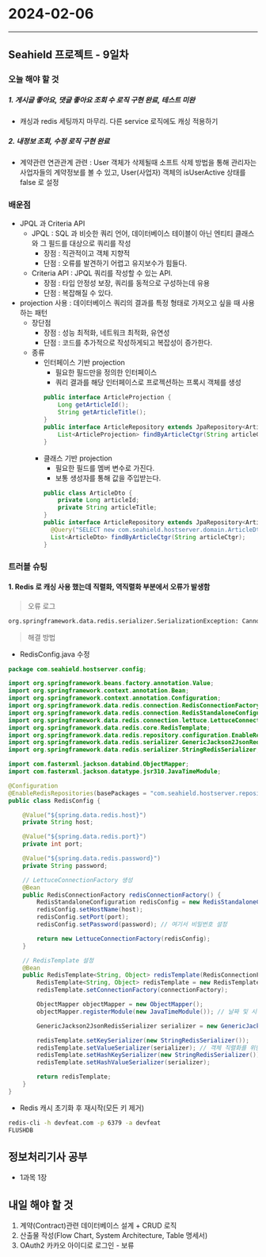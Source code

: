 # 2024-02-06

---

## Seahield 프로젝트 - 9일차

### 오늘 해야 할 것

##### 1. 게시글 좋아요, 댓글 좋아요 조회 수 로직 구현 완료, 테스트 미완

- 캐싱과 redis 세팅까지 마무리. 다른 service 로직에도 캐싱 적용하기

##### 2. 내정보 조회, 수정 로직 구현 완료

- 계약관련 연관관계 관련 : User 객체가 삭제될때 소프트 삭제 방법을 통해 관리자는 사업자들의 계약정보를 볼 수 있고, User(사업자) 객체의 isUserActive 상태를 false 로 설정

### 배운점

- JPQL 과 Criteria API
  - JPQL : SQL 과 비슷한 쿼리 언어, 데이터베이스 테이블이 아닌 엔티티 클래스와 그 필드를 대상으로 쿼리를 작성
    - 장점 : 직관적이고 객체 지향적
    - 단점 : 오류를 발견하기 어렵고 유지보수가 힘들다.
  - Criteria API : JPQL 쿼리를 작성할 수 있는 API.
    - 장점 : 타입 안정성 보장, 쿼리를 동적으로 구성하는데 유용
    - 단점 : 복잡해질 수 있다.
- projection 사용 : 데이터베이스 쿼리의 결과를 특정 형태로 가져오고 싶을 때 사용하는 패턴
  - 장단점
    - 장점 : 성능 최적화, 네트워크 최적화, 유연성
    - 단점 : 코드를 추가적으로 작성하게되고 복잡성이 증가한다.
  - 종류
    - 인터페이스 기반 projection
      - 필요한 필드만을 정의한 인터페이스
      - 쿼리 결과를 해당 인터페이스로 프로젝션하는 프록시 객체를 생성
      ```java
      public interface ArticleProjection {
          Long getArticleId();
          String getArticleTitle();
      }
      public interface ArticleRepository extends JpaRepository<Article, Long> {
          List<ArticleProjection> findByArticleCtgr(String articleCtgr);
      }
      ```
    - 클래스 기반 projection
      - 필요한 필드를 멤버 변수로 가진다.
      - 보통 생성자를 통해 값을 주입받는다.
      ```java
      public class ArticleDto {
          private Long articleId;
          private String articleTitle;
      }
      public interface ArticleRepository extends JpaRepository<Article, Long> {
        @Query("SELECT new com.seahield.hostserver.domain.ArticleDto(a.articleId, a.articleTitle) FROM Article a WHERE a.articleCtgr = ?1")
        List<ArticleDto> findByArticleCtgr(String articleCtgr);
      }
      ```

### 트러블 슈팅

#### 1. Redis 로 캐싱 사용 했는데 직렬화, 역직렬화 부분에서 오류가 발생함

> 오류 로그

```bash
org.springframework.data.redis.serializer.SerializationException: Cannot deserialize\r\n\tat org.springframework.data.redis.serializer.JdkSerializationRedisSerializer.deserialize(JdkSerializationRedisSerializer.java:108)\r\n\tat
```

> 해결 방법

- RedisConfig.java 수정

```java
package com.seahield.hostserver.config;

import org.springframework.beans.factory.annotation.Value;
import org.springframework.context.annotation.Bean;
import org.springframework.context.annotation.Configuration;
import org.springframework.data.redis.connection.RedisConnectionFactory;
import org.springframework.data.redis.connection.RedisStandaloneConfiguration;
import org.springframework.data.redis.connection.lettuce.LettuceConnectionFactory;
import org.springframework.data.redis.core.RedisTemplate;
import org.springframework.data.redis.repository.configuration.EnableRedisRepositories;
import org.springframework.data.redis.serializer.GenericJackson2JsonRedisSerializer;
import org.springframework.data.redis.serializer.StringRedisSerializer;

import com.fasterxml.jackson.databind.ObjectMapper;
import com.fasterxml.jackson.datatype.jsr310.JavaTimeModule;

@Configuration
@EnableRedisRepositories(basePackages = "com.seahield.hostserver.repository.redis")
public class RedisConfig {

    @Value("${spring.data.redis.host}")
    private String host;

    @Value("${spring.data.redis.port}")
    private int port;

    @Value("${spring.data.redis.password}")
    private String password;

    // LettuceConnectionFactory 생성
    @Bean
    public RedisConnectionFactory redisConnectionFactory() {
        RedisStandaloneConfiguration redisConfig = new RedisStandaloneConfiguration();
        redisConfig.setHostName(host);
        redisConfig.setPort(port);
        redisConfig.setPassword(password); // 여기서 비밀번호 설정

        return new LettuceConnectionFactory(redisConfig);
    }

    // RedisTemplate 설정
    @Bean
    public RedisTemplate<String, Object> redisTemplate(RedisConnectionFactory connectionFactory) {
        RedisTemplate<String, Object> redisTemplate = new RedisTemplate<>();
        redisTemplate.setConnectionFactory(connectionFactory);

        ObjectMapper objectMapper = new ObjectMapper();
        objectMapper.registerModule(new JavaTimeModule()); // 날짜 및 시간 API 지원

        GenericJackson2JsonRedisSerializer serializer = new GenericJackson2JsonRedisSerializer(objectMapper);

        redisTemplate.setKeySerializer(new StringRedisSerializer());
        redisTemplate.setValueSerializer(serializer); // 객체 직렬화를 위한 설정
        redisTemplate.setHashKeySerializer(new StringRedisSerializer());
        redisTemplate.setHashValueSerializer(serializer);

        return redisTemplate;
    }
}
```

- Redis 캐시 초기화 후 재시작(모든 키 제거)

```bash
redis-cli -h devfeat.com -p 6379 -a devfeat
FLUSHDB
```

## 정보처리기사 공부

- 1과목 1장

## 내일 해야 할 것

1. 계약(Contract)관련 데이터베이스 설계 + CRUD 로직
2. 산출물 작성(Flow Chart, System Architecture, Table 명세서)
3. OAuth2 카카오 아이디로 로그인 - 보류
